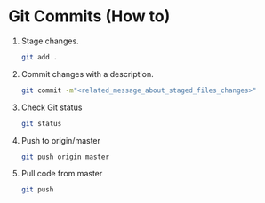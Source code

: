 # Git Commits (How to)


1. Stage changes.
    ```sh
    git add .
    ```
  
2. Commit changes with a description.
    ```sh
    git commit -m"<related_message_about_staged_files_changes>"
    ```

3. Check Git status
    ```sh
    git status
    ```
  
4. Push to origin/master
    ```sh
    git push origin master
    ```

5. Pull code from master
    ```sh
    git push
    ```